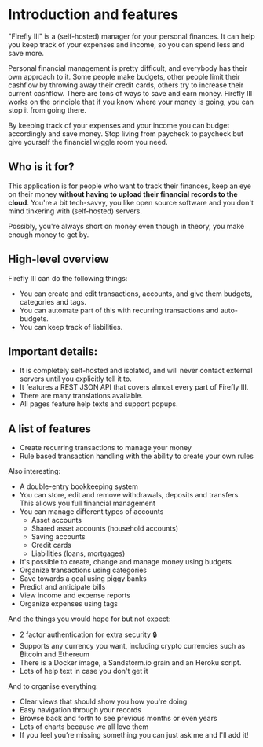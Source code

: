 # Introduction and features

"Firefly III" is a \(self-hosted\) manager for your personal finances. It can help you keep track of your expenses and income, so you can spend less and save more.

Personal financial management is pretty difficult, and everybody has their own approach to it. Some people make budgets, other people limit their cashflow by throwing away their credit cards, others try to increase their current cashflow. There are tons of ways to save and earn money. Firefly III works on the principle that if you know where your money is going, you can stop it from going there.

By keeping track of your expenses and your income you can budget accordingly and save money. Stop living from paycheck to paycheck but give yourself the financial wiggle room you need.

## Who is it for?

This application is for people who want to track their finances, keep an eye on their money **without having to upload their financial records to the cloud**. You're a bit tech-savvy, you like open source software and you don't mind tinkering with \(self-hosted\) servers.

Possibly, you're always short on money even though in theory, you make enough money to get by.

## High-level overview

Firefly III can do the following things:

* You can create and edit transactions, accounts, and give them budgets, categories and tags.
* You can automate part of this with recurring transactions and auto-budgets.
* You can keep track of liabilities.

## Important details:

* It is completely self-hosted and isolated, and will never contact external servers until you explicitly tell it to.
* It features a REST JSON API that covers almost every part of Firefly III.
* There are many translations available.
* All pages feature help texts and support popups.

## A list of features

* Create recurring transactions to manage your money
* Rule based transaction handling with the ability to create your own rules

Also interesting:

* A double-entry bookkeeping system
* You can store, edit and remove withdrawals, deposits and transfers. This allows you full financial management
* You can manage different types of accounts
  * Asset accounts
  * Shared asset accounts \(household accounts\)
  * Saving accounts
  * Credit cards
  * Liabilities \(loans, mortgages\)
* It's possible to create, change and manage money using budgets
* Organize transactions using categories
* Save towards a goal using piggy banks
* Predict and anticipate bills
* View income and expense reports
* Organize expenses using tags

And the things you would hope for but not expect:

* 2 factor authentication for extra security 🔒
* Supports any currency you want, including crypto currencies such as ₿itcoin and Ξthereum
* There is a Docker image, a Sandstorm.io grain and an Heroku script.
* Lots of help text in case you don't get it

And to organise everything:

* Clear views that should show you how you're doing
* Easy navigation through your records
* Browse back and forth to see previous months or even years
* Lots of charts because we all love them
* If you feel you’re missing something you can just ask me and I'll add it!


